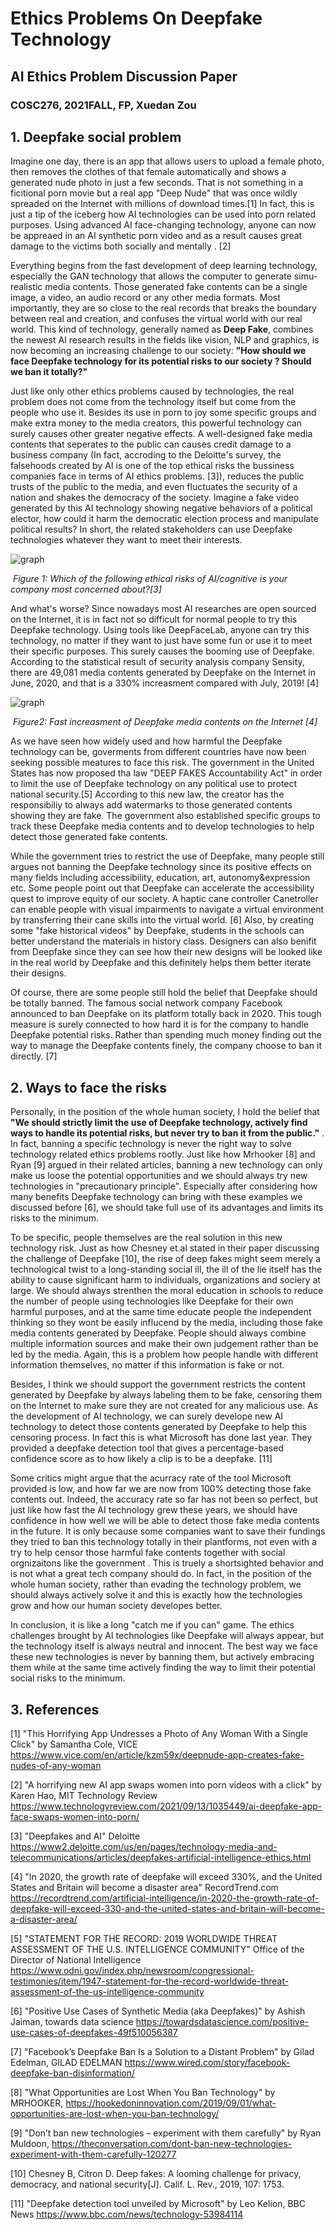 # Ethics Problems On Deepfake Technology

## AI Ethics Problem Discussion Paper 

### COSC276,  2021FALL, FP,  Xuedan Zou









## 1. Deepfake social problem

Imagine one day, there is an app that allows users to upload a female photo, then removes the clothes of that female automatically and shows a generated nude photo in just a few seconds. That is not something in a ficitional porn movie but a real app "Deep Nude" that was once wildly spreaded on the Internet with millions of download times.[1]  In fact, this is just a tip of the iceberg how AI technologies can be used into porn related purposes. Using advanced AI face-changing technology, anyone can now be appreaed in an AI synthetic porn video and as a result causes great damage to the victims both socially and mentally . [2]

Everything begins from the fast development of deep learning technology, especially the GAN technology that allows the computer to generate simu-realistic media contents. Those generated fake contents can be a single image, a video, an audio record or any other media formats. Most importantly, they are so close to the real records that breaks the boundary between real and creation, and confuses the virtual world with our real world. This kind of technology, generally named as **Deep Fake**, combines the newest AI research results in the fields like vision, NLP and graphics, is now becoming an increasing challenge to our society: **"How should we face Deepfake technology for its potential risks to our society ? Should we ban it totally?"** 

Just like only other ethics problems caused by technologies, the real problem does not come from the technology itself but come from the people who use it. Besides its use in porn to joy some specific groups and make extra money to the media creators, this powerful technology can surely causes other greater negative effects. A well-designed fake media contents that seperates to the public can causes credit damage to a business company (In fact, accroding to the Deloitte's survey, the falsehoods created by AI is one of the top ethical risks the bussiness companies face in terms of AI ethics problems. [3]), reduces the public trusts of the public to the media, and even fluctuates the security of a nation and shakes the democracy of the society. Imagine a fake video generated by this AI technology showing negative behaviors of a political elector, how could it harm the democratic election process and manipulate political results? In short, the related stakeholders can use Deepfake technologies whatever they want to meet their interests.

![graph](2.png)

​     *Figure 1: Which of the following ethical risks of AI/cognitive is your company most concerned about?[3]*





And what's worse? Since nowadays most AI researches are open sourced on the Internet, it is in fact not so difficult for normal people to try this Deepfake technology. Using tools like DeepFaceLab, anyone can try this technology, no matter if they want to just have some fun or use it to meet their specific purposes. This surely causes the booming use of Deepfake. According to the statistical result of security analysis company Sensity, there are 49,081 media contents generated by Deepfake on the Internet in June, 2020, and that is a 330% increasment compared with July, 2019! [4] 





![graph](1.png)

​                                 *Figure2: Fast increasment of Deepfake media contents on the Internet [4]*



As we have seen how widely used and how harmful the Deepfake technology can be, goverments from different countries have now been seeking possible meatures to face this risk. The government in the United States has now proposed tha law "DEEP FAKES Accountability Act" in order to limit the use of Deepfake technology on any political use to protect national security.[5]  According to this new law, the creator has the responsibiliy to always add watermarks to those generated contents showing they are fake. The government also established specific groups to track these Deepfake media contents and to develop technologies to help detect those generated fake contents.

While the government tries to restrict the use of Deepfake, many people still argues not banning the Deepfake technology since its positive effects on many fields including accessibility, education, art, autonomy&expression etc. Some people point out that Deepfake can accelerate the accessibility quest to improve equity of our society.  A haptic cane controller Canetroller can enable people with visual impairments to navigate a virtual environment by transferring their cane skills into the virtual world. [6] Also, by creating some "fake historical videos" by Deepfake, students in the schools can better understand the materials in history class. Designers can also benifit from Deepfake since they can see how their new designs will be looked like in the real world by Deepfake and this definitely helps them better iterate their designs.

Of course, there are some people still hold the belief that Deepfake should be totally banned. The famous social network company Facebook announced to ban Deepfake on its platform totally back in 2020. This tough measure is surely connected to how hard it is for the company to handle Deepfake potential risks. Rather than spending much money finding out the way to manage the Deepfake contents finely, the company choose to ban it directly. [7]



## 2. Ways to face the risks

Personally, in the position of the whole human society, I hold the belief that **"We should strictly limit the use of Deepfake technology, actively find ways to handle its potential risks, but never try to ban it from the public."** . In fact, banning a specific technology is never the right way to solve technology related ethics problems rootly. Just like how Mrhooker [8] and Ryan [9] argued in their related articles, banning a new technology can only make us loose the potential opportunities and we should always try new technologies in "precautionary principle". Especially after considering how many benefits Deepfake technology can bring with these examples we discussed before [6], we should take full use of its advantages and limits its risks to the minimum. 

To be specific, people themselves are the real solution in this new technology risk.  Just as how Chesney et.al stated in their paper discussing the challenge of Deepfake [10], the rise of deep fakes might seem merely a technological twist to a long-standing social ill, the ill of the lie itself has the ability to cause significant harm to individuals, organizations and sociery at large. We should always strenthen the moral education in schools to reduce the number of people using technologies like Deepfake for their own harmful purposes, and at the same time educate people the independent thinking so they wont be easily influcend by the media, including those fake media contents generated by Deepfake. People should always combine multiple information sources and make their own judgement rather than be led by the media. Again, this is a problem how people handle with different information themselves, no matter if this information is fake or not. 

Besides, I think we should support the government restricts the content generated by Deepfake by always labeling them to be fake, censoring them on the Internet to make sure they are not created for any malicious use. As the development of AI technology, we can surely develope new AI technology to detect those contents generated by Deepfake to help this censoring process. In fact this is what Microsoft has done last year. They provided a deepfake detection tool that gives a percentage-based confidence score as to how likely a clip is to be a deepfake. [11] 

Some critics might argue that the acurracy rate of the tool Microsoft provided is low, and how far we are now from 100% detecting those fake contents out. Indeed, the accuracy rate so far has not been so perfect, but just like how fast the AI technology grew these years, we should have confidence in how well we will be able to detect those fake media contents in the future. It is only because some companies want to save their fundings they tried to ban this technology totally in their plantforms, not even with a try to help censor those harmful fake contents together with social orgnizaitons like the government . This is truely a shortsighted behavior and is not what a great tech company should do. In fact, in the position of the whole human society, rather than evading the technology problem, we should always actively solve it and this is exactly how the technologies grow and how our human society developes better.  

In conclusion, it is like a long "catch me if you can" game. The ethics challenges brought by AI technologies like Deepfake will always appear, but the technology itself is always neutral and innocent. The best way we face these new technologies is never by banning them, but actively embracing them while at the same time actively finding the way to limit their potential social risks to the minimum. 







## 3. References

[1] "This Horrifying App Undresses a Photo of Any Woman With a Single Click" by Samantha Cole, VICE https://www.vice.com/en/article/kzm59x/deepnude-app-creates-fake-nudes-of-any-woman

[2] "A horrifying new AI app swaps women into porn videos with a click" by Karen Hao, MIT Technology Review https://www.technologyreview.com/2021/09/13/1035449/ai-deepfake-app-face-swaps-women-into-porn/

[3] "Deepfakes and AI" Deloitte https://www2.deloitte.com/us/en/pages/technology-media-and-telecommunications/articles/deepfakes-artificial-intelligence-ethics.html

[4] "In 2020, the growth rate of deepfake will exceed 330%, and the United States and Britain will become a disaster area" RecordTrend.com https://recordtrend.com/artificial-intelligence/in-2020-the-growth-rate-of-deepfake-will-exceed-330-and-the-united-states-and-britain-will-become-a-disaster-area/

[5] "STATEMENT FOR THE RECORD: 2019 WORLDWIDE THREAT ASSESSMENT OF THE U.S. INTELLIGENCE COMMUNITY" Office of the Director of National Intelligence https://www.odni.gov/index.php/newsroom/congressional-testimonies/item/1947-statement-for-the-record-worldwide-threat-assessment-of-the-us-intelligence-community

[6] "Positive Use Cases of Synthetic Media (aka Deepfakes)" by Ashish Jaiman, towards data science https://towardsdatascience.com/positive-use-cases-of-deepfakes-49f510056387

[7] "Facebook’s Deepfake Ban Is a Solution to a Distant Problem"  by Gilad Edelman, GILAD EDELMAN https://www.wired.com/story/facebook-deepfake-ban-disinformation/

[8] "What Opportunities are Lost When You Ban Technology" by MRHOOKER, https://hookedoninnovation.com/2019/09/01/what-opportunities-are-lost-when-you-ban-technology/

[9] "Don’t ban new technologies – experiment with them carefully" by Ryan Muldoon, https://theconversation.com/dont-ban-new-technologies-experiment-with-them-carefully-120277

[10]  Chesney B, Citron D. Deep fakes: A looming challenge for privacy, democracy, and national security[J]. Calif. L. Rev., 2019, 107: 1753.

[11] "Deepfake detection tool unveiled by Microsoft" by Leo Kelion, BBC News https://www.bbc.com/news/technology-53984114

